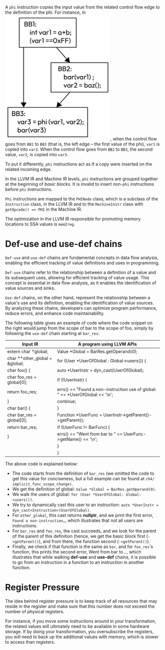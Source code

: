 A `phi` instruction copies the input value from the related control flow edge
to the definition of the phi. For instance, in ![SSA form of a program](./images/program_SSA_form.png), when the
control flow goes from `BB1` to `BB3` (that is, the left edge – the first value of the phi),
`var1` is copied into `var3`. When the control flow goes from `BB2` to `BB3`,
the second value, `var2`, is copied into `var3`.

To put it differently, `phi` instructions act as if a copy were inserted
on the related incoming edge.

In the LLVM IR and Machine IR levels, `phi` instructions are grouped together
at the beginning of _basic blocks_. It is invalid to insert non-`phi`
instructions before `phi` instructions.

`Phi` instructions are mapped to the `PHINode` class, which is a subclass of
the `Instruction` class, in the LLVM IR and to the `MachineInstr` class
with `getOpcode() == PHI` in the Machine IR.

The optimization in the LLVM IR responsible for promoting memory locations to
SSA values is `mem2reg`.

# Def-use and use-def chains

`Def-use` and `use-def` chains are fundamental concepts in data flow analysis,
enabling the efficient tracking of value definitions and uses in programming.

`Def-use` chains refer to the relationship between a definition of a value and
its subsequent uses, allowing for efficient tracking of value usage.
This concept is essential in data flow analysis, as it enables the
identification of value sources and sinks.

`Use-def` chains, on the other hand, represent the relationship between a value's
use and its definition, enabling the identification of value sources.
By analyzing these chains, developers can optimize program performance, reduce errors,
and enhance code maintainability.

The following table gives an example of code where the code snippet on the right
would jump from the scope of bar to the scope of foo, simply by following the
`use-def` chain starting at `bar_res`:

| Input IR                         | A program using LLVM APIs                                                      |
| -------------------------------- | ------------------------------------------------------------------------------ |
| extern char \*global;            | Value \*Global = BarRes.getOperand(0);                                         |
| char \*\*other_global = &global; | for (User \*UserOfGlobal : Global->users()) {                                  |
| char foo() {                     | auto \*UserInstr = dyn_cast<Instruction>(UserOfGlobal);                        |
| char foo_res = global[0];        | if (!UserInstr) {                                                              |
| return foo_res;                  | errs() << "Found a non-instruction use of global: " << \*UserOfGlobal << '\n'; |
| }                                | continue;                                                                      |
| char bar() {                     | }                                                                              |
| char bar_res = global[0];        | Function \*UserFunc = UserInstr->getParent()->getParent();                     |
| return bar_res;                  | if (UserFunc != BarFunc) {                                                     |
| }                                | errs() << "Went from bar to " << UserFunc->getName() << '\n';                  |
|                                  | }                                                                              |
|                                  | }                                                                              |

The above code is explained below:

- The code starts from the definition of `bar_res` (we omitted the code to get this value for
  conciseness, but a full example can be found at `ch4/ implicit_func_scope_change)`.
- We get the definition of global: `Value *Global = BarRes.getOperand(0)`.
- We walk the users of global: `for (User *UserOfGlobal: Global->users())`.
- We try to dynamically cast this user to an instruction: `auto *UserInstr = dyn_cast<Instruction>(UserOfGlobal)`.
- For `other_global`, this cast returns **nullptr**, and we print the first error,
  `Found a non-instruction…`, which illustrates that not all users are instructions.
- For `bar_res` and `foo_res`, the cast succeeds, and we look for the parent of the
  parent of this definition (hence, we get the basic block first (`->getParent()`),
  and from there, the function second (`->getParent()`).
- Finally, we check if that function is the same as `bar`, and for `foo_res`'s function,
  this prints the second error, Went from bar to…, which illustrates that while walking
  **def-use** and **use-def** chains, it is possible to go from an instruction in a
  function to an instruction in another function.

# Register Pressure

The idea behind register pressure is to keep track of all resources that may reside
in the register and make sure that this number does not exceed the number of
physical registers.

For instance, if you move some instructions around in your transformation, the
related values will ultimately need to be available in some hardware storage.
If by doing your transformation, you oversubscribe the registers, you will need to
back up the additional values with memory, which is slower to access than registers.
